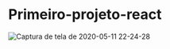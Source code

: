# Primeiro-projeto-react
![Captura de tela de 2020-05-11 22-24-28](https://user-images.githubusercontent.com/47211806/81628218-6da47400-93d6-11ea-813b-b9c606188f65.png)
